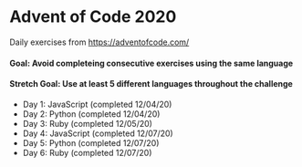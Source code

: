 # Advent of Code 2020

Daily exercises from https://adventofcode.com/

#### Goal: Avoid completeing consecutive exercises using the same language

#### Stretch Goal: Use at least 5 different languages throughout the challenge

- Day 1: JavaScript (completed 12/04/20)
- Day 2: Python (completed 12/04/20)
- Day 3: Ruby (completed 12/05/20)
- Day 4: JavaScript (completed 12/07/20)
- Day 5: Python (completed 12/07/20)
- Day 6: Ruby (completed 12/07/20)
